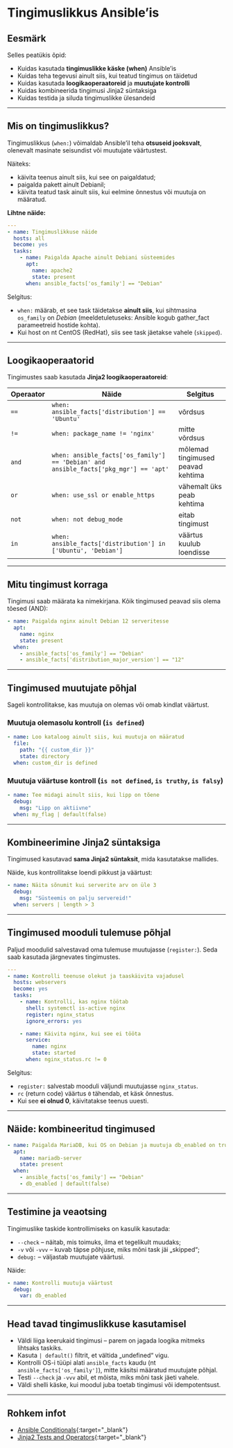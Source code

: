 # Tingimuslikkus Ansible’is

## Eesmärk

Selles peatükis õpid:

- Kuidas kasutada **tingimuslikke käske (when)** Ansible’is  
- Kuidas teha tegevusi ainult siis, kui teatud tingimus on täidetud  
- Kuidas kasutada **loogikaoperaatoreid** ja **muutujate kontrolli**  
- Kuidas kombineerida tingimusi Jinja2 süntaksiga  
- Kuidas testida ja siluda tingimuslikke ülesandeid

---

## Mis on tingimuslikkus?

Tingimuslikkus (`when:`) võimaldab Ansible’il teha **otsuseid jooksvalt**, olenevalt masinate seisundist või muutujate väärtustest.

Näiteks:

- käivita teenus ainult siis, kui see on paigaldatud;  
- paigalda pakett ainult Debianil;  
- käivita teatud task ainult siis, kui eelmine õnnestus või muutuja on määratud.

**Lihtne näide:**

```yaml
---
- name: Tingimuslikkuse näide
  hosts: all
  become: yes
  tasks:
    - name: Paigalda Apache ainult Debiani süsteemides
      apt:
        name: apache2
        state: present
      when: ansible_facts['os_family'] == "Debian"
```

Selgitus:

- `when:` määrab, et see task täidetakse **ainult siis**, kui sihtmasina `os_family` on *Debian* (meeldetuletuseks: Ansible kogub gather_fact parameetreid hostide kohta).
- Kui host on nt CentOS (RedHat), siis see task jäetakse vahele (`skipped`).

---

## Loogikaoperaatorid

Tingimustes saab kasutada **Jinja2 loogikaoperaatoreid**:

| Operaator | Näide | Selgitus |
|------------|--------|-----------|
| `==` | `when: ansible_facts['distribution'] == 'Ubuntu'` | võrdsus |
| `!=` | `when: package_name != 'nginx'` | mitte võrdsus |
| `and` | `when: ansible_facts['os_family'] == 'Debian' and ansible_facts['pkg_mgr'] == 'apt'` | mõlemad tingimused peavad kehtima |
| `or` | `when: use_ssl or enable_https` | vähemalt üks peab kehtima |
| `not` | `when: not debug_mode` | eitab tingimust |
| `in` | `when: ansible_facts['distribution'] in ['Ubuntu', 'Debian']` | väärtus kuulub loendisse |

---

## Mitu tingimust korraga

Tingimusi saab määrata ka nimekirjana. Kõik tingimused peavad siis olema tõesed (AND):

```yaml
- name: Paigalda nginx ainult Debian 12 serveritesse
  apt:
    name: nginx
    state: present
  when:
    - ansible_facts['os_family'] == "Debian"
    - ansible_facts['distribution_major_version'] == "12"
```

---

## Tingimused muutujate põhjal

Sageli kontrollitakse, kas muutuja on olemas või omab kindlat väärtust.

### Muutuja olemasolu kontroll (`is defined`)

```yaml
- name: Loo kataloog ainult siis, kui muutuja on määratud
  file:
    path: "{{ custom_dir }}"
    state: directory
  when: custom_dir is defined
```

### Muutuja väärtuse kontroll (`is not defined`, `is truthy`, `is falsy`)

```yaml
- name: Tee midagi ainult siis, kui lipp on tõene
  debug:
    msg: "Lipp on aktiivne"
  when: my_flag | default(false)
```

---

## Kombineerimine Jinja2 süntaksiga

Tingimused kasutavad **sama Jinja2 süntaksit**, mida kasutatakse mallides.

Näide, kus kontrollitakse loendi pikkust ja väärtust:

```yaml
- name: Näita sõnumit kui serverite arv on üle 3
  debug:
    msg: "Süsteemis on palju servereid!"
  when: servers | length > 3
```

---

## Tingimused mooduli tulemuse põhjal

Paljud moodulid salvestavad oma tulemuse muutujasse (`register:`). Seda saab kasutada järgnevates tingimustes.

```yaml
---
- name: Kontrolli teenuse olekut ja taaskäivita vajadusel
  hosts: webservers
  become: yes
  tasks:
    - name: Kontrolli, kas nginx töötab
      shell: systemctl is-active nginx
      register: nginx_status
      ignore_errors: yes

    - name: Käivita nginx, kui see ei tööta
      service:
        name: nginx
        state: started
      when: nginx_status.rc != 0
```

Selgitus:
- `register:` salvestab mooduli väljundi muutujasse `nginx_status`.
- `rc` (return code) väärtus `0` tähendab, et käsk õnnestus.
- Kui see **ei olnud 0**, käivitatakse teenus uuesti.

---

## Näide: kombineeritud tingimused

```yaml
- name: Paigalda MariaDB, kui OS on Debian ja muutuja db_enabled on true
  apt:
    name: mariadb-server
    state: present
  when:
    - ansible_facts['os_family'] == "Debian"
    - db_enabled | default(false)
```

---

## Testimine ja veaotsing

Tingimuslike taskide kontrollimiseks on kasulik kasutada:
- `--check` – näitab, mis toimuks, ilma et tegelikult muudaks;
- `-v` või `-vvv` – kuvab täpse põhjuse, miks mõni task jäi „skipped“;
- `debug:` – väljastab muutujate väärtusi.

Näide:

```yaml
- name: Kontrolli muutuja väärtust
  debug:
    var: db_enabled
```

---

## Head tavad tingimuslikkuse kasutamisel

- Väldi liiga keerukaid tingimusi – parem on jagada loogika mitmeks lihtsaks taskiks.  
- Kasuta `| default()` filtrit, et vältida „undefined“ vigu.  
- Kontrolli OS-i tüüpi alati `ansible_facts` kaudu (nt `ansible_facts['os_family']`), mitte käsitsi määratud muutujate põhjal.  
- Testi `--check` ja `-vvv` abil, et mõista, miks mõni task jäeti vahele.  
- Väldi shelli käske, kui moodul juba toetab tingimusi või idempotentsust.

---

## Rohkem infot

- [Ansible Conditionals](https://docs.ansible.com/ansible/latest/playbook_guide/playbooks_conditionals.html){:target="_blank"}  
- [Jinja2 Tests and Operators](https://jinja.palletsprojects.com/en/latest/templates/#tests){:target="_blank"}  
